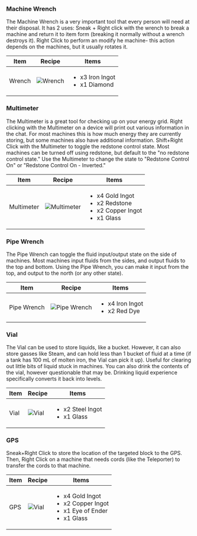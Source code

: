 ### Machine Wrench

The Machine Wrench is a very important tool that every person will need at their disposal. It has 2 uses: Sneak + Right click with the wrench to break a machine and return it to item form (breaking it normally without a wrench destroys it). Right Click to perform an modify he machine- this action depends on the machines, but it usually rotates it.

| Item | Recipe | Items |
|------|--------|-------|
| Wrench | ![Wrench](https://cdn.discordapp.com/attachments/739536694398812230/879172140685996073/wrench.png) | <ul><li>x3 Iron Ingot</li><li>x1 Diamond</li></ul> |

### Multimeter

The Multimeter is a great tool for checking up on your energy grid. Right clicking with the Multimeter on a device will print out various information in the chat. For most machines this is how much energy they are currently storing, but some machines also have additional information. Shift+Right Click with the Multimeter to toggle the redstone control state. Most machines can be turned off using redstone, but default to the "no redstone control state." Use the Multimeter to change the state to "Redstone Control On" or "Redstone Control On - Inverted."

| Item | Recipe | Items |
|------|--------|-------|
| Multimeter| ![Multimeter](https://cdn.discordapp.com/attachments/739536694398812230/879172308504297512/multimeter.png) | <ul><li>x4 Gold Ingot</li><li>x2 Redstone</li><li>x2 Copper Ingot</li><li>x1 Glass</li></ul>

### Pipe Wrench
The Pipe Wrench can toggle the fluid input/output state on the side of machines. Most machines input fluids from the sides, and output fluids to the top and bottom. Using the Pipe Wrench, you can make it input from the top, and output to the north (or any other state).

| Item | Recipe | Items |
|------|--------|-------|
| Pipe Wrench | ![Pipe Wrench](https://cdn.discordapp.com/attachments/739536694398812230/1117809312828506243/pipe_wrench.png) | <ul><li>x4 Iron Ingot</li><li>x2 Red Dye</li></ul>

### Vial

The Vial can be used to store liquids, like a bucket. However, it can also store gasses like Steam, and can hold less than 1 bucket of fluid at a time (if a tank has 100 mL of molten iron, the Vial can pick it up). Useful for clearing out little bits of liquid stuck in machines. You can also drink the contents of the vial, however questionable that may be. Drinking liquid experience specifically converts it back into levels.

| Item | Recipe | Items |
|------|--------|-------|
| Vial| ![Vial](https://cdn.discordapp.com/attachments/739536694398812230/879191390213517332/vial.png) | <ul><li>x2 Steel Ingot</li><li>x1 Glass</li></ul>

### GPS

Sneak+Right Click to store the location of the targeted block to the GPS. Then, Right Click on a machine that needs cords (like the Teleporter) to transfer the cords to that machine.

| Item | Recipe | Items |
|------|--------|-------|
| GPS | ![Vial](https://cdn.discordapp.com/attachments/739536694398812230/1001985908381327471/gps.png) | <ul><li>x4 Gold Ingot</li><li>x2 Copper Ingot</li><li>x1 Eye of Ender</li><li>x1 Glass</li></ul>

